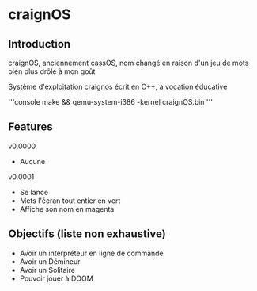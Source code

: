 # craignOS

## Introduction

craignOS, anciennement cassOS, nom changé en raison d'un jeu de mots bien plus drôle à mon goût

Système d'exploitation craignos écrit en C++, à vocation éducative

'''console
make && qemu-system-i386 -kernel craignOS.bin
'''

## Features

v0.0000

- Aucune

v0.0001

- Se lance
- Mets l'écran tout entier en vert
- Affiche son nom en magenta

## Objectifs (liste non exhaustive)

- Avoir un interpréteur en ligne de commande
- Avoir un Démineur
- Avoir un Solitaire
- Pouvoir jouer à DOOM